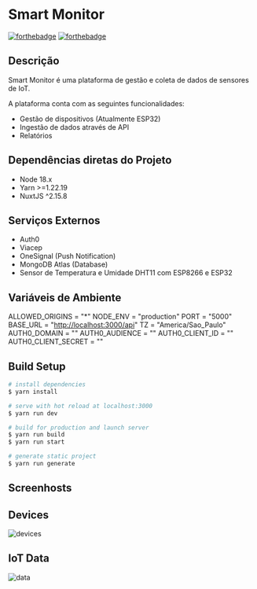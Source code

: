 # Smart Monitor

[![forthebadge](https://forthebadge.com/images/badges/built-with-love.svg)](https://forthebadge.com) [![forthebadge](https://forthebadge.com/images/badges/made-with-vue.svg)](https://forthebadge.com)

## Descrição

Smart Monitor é uma plataforma de gestão e coleta de dados de sensores de IoT.

A plataforma conta com as seguintes funcionalidades:

- Gestão de dispositivos (Atualmente ESP32)
- Ingestão de dados através de API
- Relatórios

## Dependências diretas do Projeto

- Node 18.x
- Yarn >=1.22.19
- NuxtJS ^2.15.8

## Serviços Externos

- Auth0
- Viacep
- OneSignal (Push Notification)
- MongoDB Atlas (Database)
- Sensor de Temperatura e Umidade DHT11 com ESP8266 e ESP32

## Variáveis de Ambiente

ALLOWED_ORIGINS = "\*"
NODE_ENV = "production"
PORT = "5000"
BASE_URL = "<http://localhost:3000/api>"
TZ = "America/Sao_Paulo"
AUTH0_DOMAIN = ""
AUTH0_AUDIENCE = ""
AUTH0_CLIENT_ID = ""
AUTH0_CLIENT_SECRET = ""

## Build Setup

```bash
# install dependencies
$ yarn install

# serve with hot reload at localhost:3000
$ yarn run dev

# build for production and launch server
$ yarn run build
$ yarn run start

# generate static project
$ yarn run generate
```

## Screenhosts

## Devices
![devices](https://github.com/dmux/smartmonitor/assets/2119249/4a4f641c-3b1d-439c-9564-44a72ae4da26)

## IoT Data
![data](https://github.com/dmux/smartmonitor/assets/2119249/403bd4f1-d9a0-4bc0-b4f2-e7a49ab6254b)



